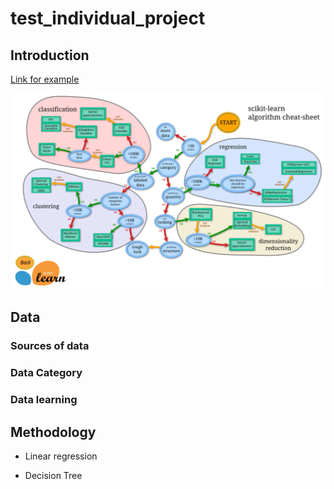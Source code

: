 # test_individual_project

## Introduction

[Link for example](https://github.com/pangwit/DS_Individual_Project_Example/tree/main)

![mlgraph](https://github.com/pangwit/test_individual_project/blob/main/graph/ml_map.png)

## Data

### Sources of data
### Data Category
### Data learning

## Methodology

- Linear regression

- Decision Tree
